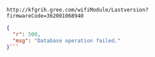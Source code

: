 `http://kfgrih.gree.com/wifiModule/Lastversion?firmwareCode=362001068940`

```json
{
  "r": 500,
  "msg": "Database operation failed."
}```